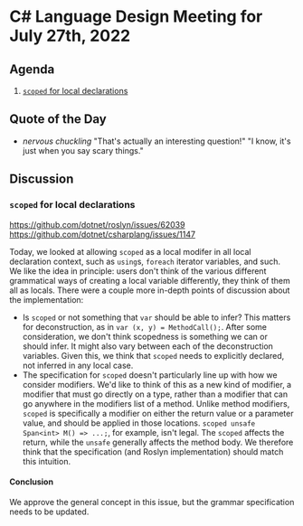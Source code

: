 # C# Language Design Meeting for July 27th, 2022

## Agenda

1. [`scoped` for local declarations](#scoped-for-local-declarations)

## Quote of the Day

- *nervous chuckling* "That's actually an interesting question!" "I know, it's just when you say scary things."

## Discussion

### `scoped` for local declarations

https://github.com/dotnet/roslyn/issues/62039  
https://github.com/dotnet/csharplang/issues/1147

Today, we looked at allowing `scoped` as a local modifer in all local declaration context, such as `using`s, `foreach` iterator variables, and such. We like the idea in principle: users don't
think of the various different grammatical ways of creating a local variable differently, they think of them all as locals. There were a couple more in-depth points of discussion about the
implementation:

* Is `scoped` or not something that `var` should be able to infer? This matters for deconstruction, as in `var (x, y) = MethodCall();`. After some consideration, we don't think scopedness is
something we can or should infer. It might also vary between each of the deconstruction variables. Given this, we think that `scoped` needs to explicitly declared, not inferred in any local case.
* The specification for `scoped` doesn't particularly line up with how we consider modifiers. We'd like to think of this as a new kind of modifier, a modifier that must go directly on a type, rather
than a modifier that can go anywhere in the modifiers list of a method. Unlike method modifiers, `scoped` is specifically a modifier on either the return value or a parameter value, and should be
applied in those locations. `scoped unsafe Span<int> M() => ...;`, for example, isn't legal. The `scoped` affects the return, while the `unsafe` generally affects the method body. We therefore think
that the specification (and Roslyn implementation) should match this intuition.

#### Conclusion

We approve the general concept in this issue, but the grammar specification needs to be updated.
